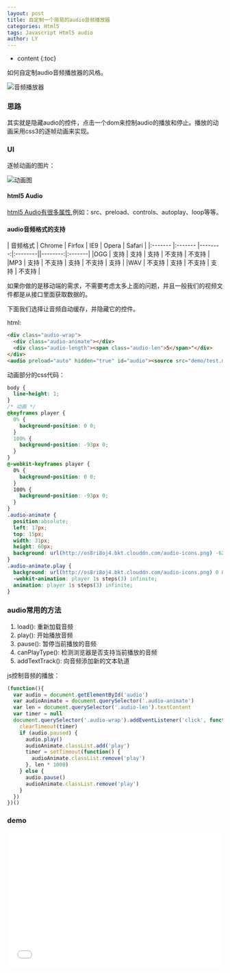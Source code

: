 ```yaml
---
layout: post
title: 自定制一个简易的audio音频播放器
categories: Html5
tags: Javascript Html5 audio
author: LY
---
```


* content
{:toc}

如何自定制audio音频播放器的风格。  

![音频播放器](http://os8ri8oj4.bkt.clouddn.com/audio-demo.png)






### 思路

其实就是隐藏audio的控件，点击一个dom来控制audio的播放和停止。播放的动画采用css3的逐帧动画来实现。

### UI

逐帧动画的图片：

![动画图](http://os8ri8oj4.bkt.clouddn.com/audio-icons.png)

#### html5 Audio

[html5 Audio有很多属性](https://developer.mozilla.org/zh-CN/docs/Web/Guide/HTML/Using_HTML5_audio_and_video),例如：src、preload、controls、autoplay、loop等等。

#### audio音频格式的支持

| 音频格式 | Chrome |  Firfox |  IE9  |  Opera  |   Safari   |
|:------- |:------- |--------:|:--------||--------:|:-------|
|OGG      |  支持   |  支持   |  支持   |   不支持   |  不支持  | 
|MP3      |  支持   |  不支持   |  支持   |   不支持   |  支持  |
|WAV      |  不支持   |  支持   |  不支持   |   支持   |  不支持  | 


如果你做的是移动端的需求，不需要考虑太多上面的问题，并且一般我们的视频文件都是从接口里面获取数据的。

下面我们选择让音频自动缓存，并隐藏它的控件。

html:
```html
<div class="audio-wrap">
  <div class="audio-animate"></div>
  <div class="audio-length"><span class="audio-len">5</span>"</div>
</div>
<audio preload="auto" hidden="true" id="audio"><source src="demo/test.mp3" type="audio/mpeg"></audio>
```

动画部分的css代码：
```css
body {
  line-height: 1;
}
/* 动画 */
@keyframes player {
  0% {
    background-position: 0 0;
  }
  100% {
    background-position: -93px 0;
  }
}
@-webkit-keyframes player {
  0% {
    background-position: 0 0;
  }
  100% {
    background-position: -93px 0;
  }
}
.audio-animate {
  position:absolute;
  left: 17px;
  top: 15px;
  width: 31px;
  height: 60px;
  background: url(http://os8ri8oj4.bkt.clouddn.com/audio-icons.png) -62px 0 no-repeat;
}
.audio-animate.play {
  background: url(http://os8ri8oj4.bkt.clouddn.com/audio-icons.png) 0 0 no-repeat;
  -webkit-animation: player 1s steps(3) infinite;
  animation: player 1s steps(3) infinite;
}
```

### audio常用的方法

1. load(): 重新加载音频
2. play(): 开始播放音频
3. pause(): 暂停当前播放的音频
4. canPlayType(): 检测浏览器是否支持当前播放的音频
5. addTextTrack(): 向音频添加新的文本轨道

js控制音频的播放：

```js
(function(){
  var audio = document.getElementById('audio')
  var audioAnimate = document.querySelector('.audio-animate')
  var len = document.querySelector('.audio-len').textContent
  var timer = null
  document.querySelector('.audio-wrap').addEventListener('click', function() {
    clearTimeout(timer)
    if (audio.paused) {
      audio.play()
      audioAnimate.classList.add('play')
      timer = setTimeout(function() {
        audioAnimate.classList.remove('play')
      }, len * 1000)
    } else {
      audio.pause()
      audioAnimate.classList.remove('play')
    }
  })
})()
```

### demo

<iframe height='317' scrolling='no' src='//codepen.io/liu_yan/embed/QgBgzz/?height=317&theme-id=dark&default-tab=result&embed-version=2' frameborder='no' allowtransparency='true' allowfullscreen='true' style='width: 100%;'>See the Pen <a href='https://codepen.io/liu_yan/pen/QgBgzz/'>test</a> by liu_yan (<a href='http://codepen.io/liu_yan'>@liu_yan</a>) on <a href='http://codepen.io'>CodePen</a>.
</iframe>


